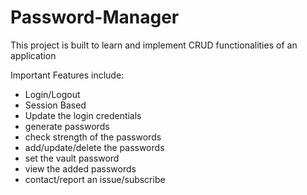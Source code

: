 # Password-Manager
This project is built to learn and implement CRUD functionalities of an application

Important Features include:
* Login/Logout
* Session Based 
* Update the login credentials
* generate passwords
* check strength of the passwords
* add/update/delete the passwords 
* set the vault password
* view the added passwords
* contact/report an issue/subscribe
  
